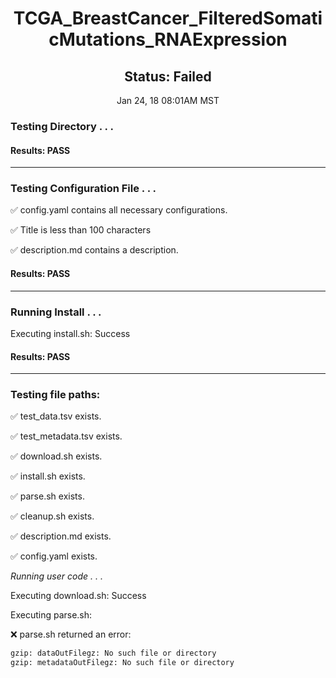 <h1><center>TCGA_BreastCancer_FilteredSomaticMutations_RNAExpression</center></h1>
<h2><center> Status: Failed </center></h2>
<center>Jan 24, 18 08:01AM MST</center>


### Testing Directory . . .

#### Results: PASS
---
### Testing Configuration File . . .

&#9989;	config.yaml contains all necessary configurations.

&#9989;	Title is less than 100 characters

&#9989;	description.md contains a description.

#### Results: PASS
---
### Running Install . . .

Executing install.sh: Success

#### Results: PASS
---

### Testing file paths:

&#9989;	test_data.tsv exists.

&#9989;	test_metadata.tsv exists.

&#9989;	download.sh exists.

&#9989;	install.sh exists.

&#9989;	parse.sh exists.

&#9989;	cleanup.sh exists.

&#9989;	description.md exists.

&#9989;	config.yaml exists.

*Running user code . . .*

Executing download.sh: Success

Executing parse.sh: 

&#10060;	parse.sh returned an error:
~~~bash
gzip: dataOutFilegz: No such file or directory
gzip: metadataOutFilegz: No such file or directory
~~~

